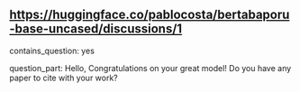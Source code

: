 ## https://huggingface.co/pablocosta/bertabaporu-base-uncased/discussions/1

contains_question: yes

question_part: Hello, Congratulations on your great model! Do you have any paper to cite with your work?